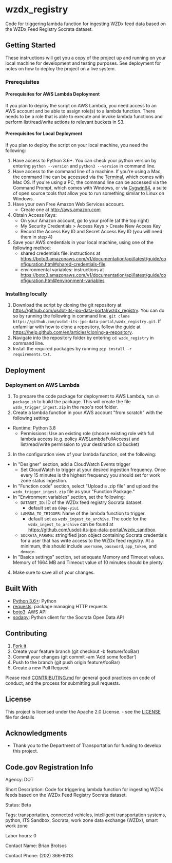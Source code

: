 # wzdx_registry

Code for triggering lambda function for ingesting WZDx feed data based on the WZDx Feed Registry Socrata dataset.

## Getting Started

These instructions will get you a copy of the project up and running on your local machine for development and testing purposes. See deployment for notes on how to deploy the project on a live system.

### Prerequisites

#### Prerequisites for AWS Lambda Deployment

If you plan to deploy the script on AWS Lambda, you need access to an AWS account and be able to assign role(s) to a lambda function. There needs to be a role that is able to execute and invoke lambda functions and perform list/read/write actions to relevant buckets in S3.

#### Prerequisites for Local Deployment

If you plan to deploy the script on your local machine, you need the following:

1. Have access to Python 3.6+. You can check your python version by entering `python --version` and `python3 --version` in command line.
2. Have access to the command line of a machine. If you're using a Mac, the command line can be accessed via the [Terminal](https://support.apple.com/guide/terminal/welcome/mac), which comes with Mac OS. If you're using a PC, the command line can be accessed via the Command Prompt, which comes with Windows, or via [Cygwin64](https://www.cygwin.com/), a suite of open source tools that allow you to run something similar to Linux on Windows.
3. Have your own Free Amazon Web Services account.
	- Create one at http://aws.amazon.com
4.  Obtain Access Keys:
	- On your Amazon account, go to your profile (at the top right)
	- My Security Credentials > Access Keys > Create New Access Key
	- Record the Access Key ID and Secret Access Key ID (you will need them in step 4)
5. Save your AWS credentials in your local machine, using one of the following method:
	- shared credentials file: instructions at https://boto3.amazonaws.com/v1/documentation/api/latest/guide/configuration.html#shared-credentials-file.
	- environmental variables: instructions at https://boto3.amazonaws.com/v1/documentation/api/latest/guide/configuration.html#environment-variables

### Installing locally

1. Download the script by cloning the git repository at https://github.com/usdot-its-jpo-data-portal/wzdx_registry. You can do so by running the following in command line.
`git clone https://github.com/usdot-its-jpo-data-portal/wzdx_registry.git`. If unfamiliar with how to clone a repository, follow the guide at https://help.github.com/en/articles/cloning-a-repository.
2. Navigate into the repository folder by entering `cd wzdx_registry` in command line.
3. Install the required packages by running `pip install -r requirements.txt`.

## Deployment

### Deployment on AWS Lambda

1. To prepare the code package for deployment to AWS Lambda, run `sh package.sh` to build the package. This will create the file `wzdx_trigger_ingest.zip` in the repo's root folder.
2. Create a lambda function in your AWS account "from scratch" with the following setting:
  - Runtime: Python 3.8
	- Permissions: Use an existing role (choose existing role with full lambda access (e.g. policy AWSLambdaFullAccess) and list/read/write permission to your destination s3 bucket)
3. In the configuration view of your lambda function, set the following:
  - In "Designer" section, add a CloudWatch Events trigger
    - Set CloudWatch to trigger at your desired ingestion frequency. Once every 15 minutes is the highest frequency you should set for work zone status ingestion.
  - In "Function code" section, select "Upload a .zip file" and upload the `wzdx_trigger_ingest.zip` file as your "Function Package."
  - In "Environment variables" section, set the following:
    - `DATASET_ID`: ID of the WZDx feed registry Socrata dataset.
      - default set as `69qe-yiui`
    - `LAMBDA_TO_TRIGGER`: Name of the lambda function to trigger.
      - default set as `wzdx_ingest_to_archive`. The code for the `wzdx_ingest_to_archive` can be found at https://github.com/usdot-its-jpo-data-portal/wzdx_sandbox.
    - `SOCRATA_PARAMS`: stringified json object containing Socrata credentials for a user that has write access to the WZDx feed registry. At a minimum, this should include `username`, `password`, `app_token`, and `domain`.
  - In "Basics settings" section, set adequate Memory and Timeout values. Memory of 1664 MB and Timeout value of 10 minutes should be plenty.
4. Make sure to save all of your changes.


## Built With

* [Python 3.6+](https://www.python.org/download/releases/3.0): Python
* [requests](https://pypi.org/project/requests/): package managing HTTP requests
* [boto3](https://boto3.amazonaws.com/v1/documentation/api/latest/index.html?id=docs_gateway): AWS API
* [sodapy](https://github.com/xmunoz/sodapy): Python client for the Socrata Open Data API

## Contributing

1. [Fork it](https://github.com/usdot-its-jpo-data-portal/wzdx_registry/fork)
2. Create your feature branch (git checkout -b feature/fooBar)
3. Commit your changes (git commit -am 'Add some fooBar')
4. Push to the branch (git push origin feature/fooBar)
5. Create a new Pull Request

Please read [CONTRIBUTING.md](https://gist.github.com/PurpleBooth/b24679402957c63ec426) for general good practices on code of conduct, and the process for submitting pull requests.

## License

This project is licensed under the Apache 2.0 License. - see the [LICENSE](LICENSE) file for details

## Acknowledgments

* Thank you to the Department of Transportation for funding to develop this project.

## Code.gov Registration Info

Agency: DOT

Short Description: Code for triggering lambda function for ingesting WZDx feeds based on the WZDx Feed Registry Socrata dataset.

Status: Beta

Tags: transportation, connected vehicles, intelligent transportation systems, python, ITS Sandbox, Socrata, work zone data exchange (WZDx), smart work zone

Labor hours: 0

Contact Name: Brian Brotsos

Contact Phone: (202) 366-9013
